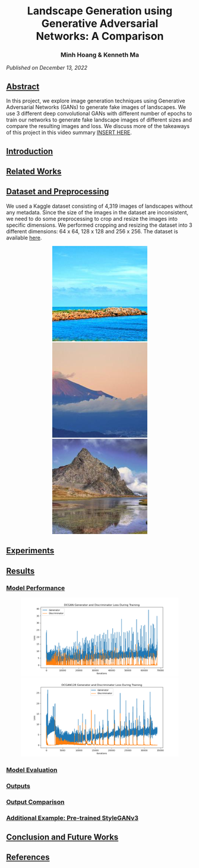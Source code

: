 <div align="center">
<figure>

 <h1> <b>Landscape Generation using Generative Adversarial Networks: A Comparison </b> </h1>
 <h3> Minh Hoang & Kenneth Ma </h3>
 
</figure>
</div>
 <em>Published on December 13, 2022</em>
<div align="right">
 
</div>

## <ins><b> Abstract </b></ins>
In this project, we explore image generation techniques using Generative Adversarial Networks (GANs) to generate fake images of landscapes. We use 3 different deep convolutional GANs with different number of epochs to train our networks to generate fake landscape images of different sizes and compare the resulting images and loss. We discuss more of the takeaways of this project in this video summary [INSERT HERE]().

## <ins><b> Introduction </b></ins>

## <ins><b> Related Works </b></ins>

## <ins><b> Dataset and Preprocessing </b></ins>
We used a Kaggle dataset consisting of 4,319 images of landscapes without any metadata. Since the size of the images in the dataset are inconsistent, we need to do some preprocessing to crop and resize the images into specific dimensions. We performed cropping and resizing the dataset into 3 different dimensions: 64 x 64, 128 x 128 and 256 x 256. The dataset is available [here](https://www.kaggle.com/datasets/arnaud58/landscape-pictures).

<div align="center">
<figure>

 <img alt="sample1" src="https://raw.githubusercontent.com/hoanganhminh01/Landscape-Generation-GAN/main/data_preprocessed_256/preprocessed_256/00000000_(5).jpg"> 
 <img alt="sample2" src="https://raw.githubusercontent.com/hoanganhminh01/Landscape-Generation-GAN/main/data_preprocessed_256/preprocessed_256/00000023_(7).jpg">
 <img alt="sample3" src="https://raw.githubusercontent.com/hoanganhminh01/Landscape-Generation-GAN/main/data_preprocessed_256/preprocessed_256/00000038_(3).jpg">
 
</figure>
</div>


## <ins><b> Experiments </b></ins>

## <ins><b> Results </b></ins>
### <ins><b> Model Performance </b></ins>
<div align="center">
<figure>

 <img alt="loss1" src="https://raw.githubusercontent.com/hoanganhminh01/Landscape-Generation-GAN/main/outputs/loss64.png"> 
 <img alt="loss2" src="https://raw.githubusercontent.com/hoanganhminh01/Landscape-Generation-GAN/main/outputs/loss128.png">
 
</figure>
</div>

### <ins><b> Model Evaluation </b></ins>


### <ins><b> Outputs </b></ins>

### <ins><b> Output Comparison </b></ins>

### <ins><b> Additional Example: Pre-trained StyleGANv3 </b></ins>

## <ins><b> Conclusion and Future Works </b></ins>
 
## <ins><b> References </b></ins>
